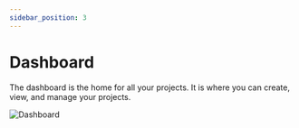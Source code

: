 ```yaml
---
sidebar_position: 3
---
```


# Dashboard

The dashboard is the home for all your projects. It is where you can create, view, and manage your projects.

![Dashboard](/images/dashboard.png)

